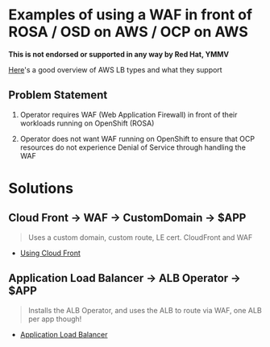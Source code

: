 # Examples of using a WAF in front of ROSA / OSD on AWS / OCP on AWS

**This is not endorsed or supported in any way by Red Hat, YMMV**

[Here](https://iamondemand.com/blog/elb-vs-alb-vs-nlb-choosing-the-best-aws-load-balancer-for-your-needs/)'s a good overview of AWS LB types and what they support

## Problem Statement

1. Operator requires WAF (Web Application Firewall) in front of their workloads running on OpenShift (ROSA)

1. Operator does not want WAF running on OpenShift to ensure that OCP resources do not experience Denial of Service through handling the WAF

# Solutions

## Cloud Front -> WAF -> CustomDomain -> $APP

> Uses a custom domain, custom route, LE cert. CloudFront and WAF

* [Using Cloud Front](./cloud-front.md)

## Application Load Balancer -> ALB Operator -> $APP

> Installs the ALB Operator, and uses the ALB to route via WAF, one ALB per app though!

* [Application Load Balancer](./alb.md)

